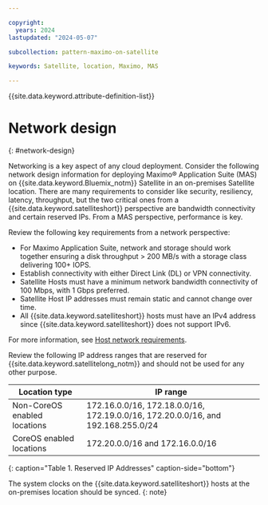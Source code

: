 ```yaml
---

copyright:
  years: 2024
lastupdated: "2024-05-07"

subcollection: pattern-maximo-on-satellite

keywords: Satellite, location, Maximo, MAS

---
```


{{site.data.keyword.attribute-definition-list}}

# Network design
{: #network-design}

Networking is a key aspect of any cloud deployment. Consider the following network design information for deploying Maximo® Application Suite (MAS) on {{site.data.keyword.Bluemix_notm}} Satellite in an on-premises Satellite location. There are many requirements to consider like security, resiliency, latency, throughput, but the two critical ones from a {{site.data.keyword.satelliteshort}} perspective are bandwidth connectivity and certain reserved IPs. From a MAS perspective, performance is key.

Review the following key requirements from a network perspective:

- For Maximo Application Suite, network and storage should work together ensuring a disk throughput > 200 MB/s with a storage class delivering 100+ IOPS.
- Establish connectivity with either Direct Link (DL) or VPN connectivity.
- Satellite Hosts must have a minimum network bandwidth connectivity of 100 Mbps, with 1 Gbps preferred.
- Satellite Host IP addresses must remain static and cannot change over time.
- All {{site.data.keyword.satelliteshort}} hosts must have an IPv4 address since {{site.data.keyword.satelliteshort}} does not support IPv6. 

For more information, see [Host network requirements](/docs/satellite?topic=satellite-reqs-host-network).


Review the following IP address ranges that are reserved for {{site.data.keyword.satellitelong_notm}} and should not be used for any other purpose.

| Location type | IP range |
|---|---|
| Non-CoreOS enabled locations | 172.16.0.0/16, 172.18.0.0/16, 172.19.0.0/16, 172.20.0.0/16, and 192.168.255.0/24 |
| CoreOS enabled locations | 172.20.0.0/16 and 172.16.0.0/16 |
{: caption="Table 1. Reserved IP Addresses" caption-side="bottom"}

The system clocks on the {{site.data.keyword.satelliteshort}} hosts at the on-premises location should be synced.
{: note}
